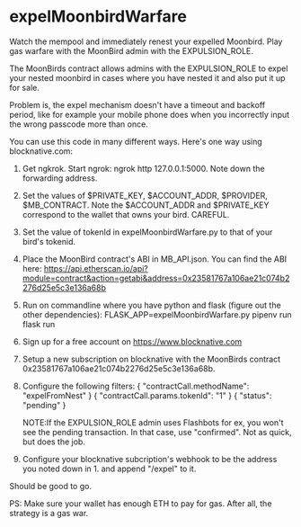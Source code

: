 # expelMoonbirdWarfare
Watch the mempool and immediately renest your expelled Moonbird. Play gas warfare with the MoonBird admin with the EXPULSION_ROLE.

The MoonBirds contract allows admins with the EXPULSION_ROLE to expel your nested moonbird in cases where you have nested
it and also put it up for sale.

Problem is, the expel mechanism doesn't have a timeout and backoff period, like for example your mobile phone does 
when you incorrectly input the wrong passcode more than once.

You can use this code in many different ways. Here's one way using blocknative.com:

1. Get ngkrok. Start ngrok: ngrok http 127.0.0.1:5000. Note down the forwarding address.
2. Set the values of $PRIVATE_KEY, $ACCOUNT_ADDR, $PROVIDER, $MB_CONTRACT. Note the $ACCOUNT_ADDR and $PRIVATE_KEY
    correspond to the wallet that owns your bird. CAREFUL.
3. Set the value of tokenId in expelMoonbirdWarfare.py to that of your bird's tokenid.
4. Place the MoonBird contract's ABI in MB_API.json. You can find the ABI here: https://api.etherscan.io/api?module=contract&action=getabi&address=0x23581767a106ae21c074b2276d25e5c3e136a68b
5. Run on commandline where you have python and flask (figure out the other dependencies):
    FLASK_APP=expelMoonbirdWarfare.py pipenv run flask run
4. Sign up for a free account on https://www.blocknative.com
5. Setup a new subscription on blocknative with the MoonBirds contract 0x23581767a106ae21c074b2276d25e5c3e136a68b.
6. Configure the following filters:
      { "contractCall.methodName": "expelFromNest" }
      { "contractCall.params.tokenId": "1" }
      { "status": "pending" }
      
      NOTE:If the EXPULSION_ROLE admin uses Flashbots for ex, you won't see the pending transaction. In that case, use "confirmed". 
            Not as quick, but does the job.
      
7. Configure your blocknative subcription's webhook to be the address you noted down in 1. and append "/expel" to it.

Should be good to go. 

PS: Make sure your wallet has enough ETH to pay for gas. After all, the strategy is a gas war.
    
